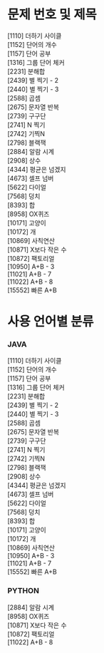 # 문제 번호 및 제목  

[1110] 더하기 사이클  
[1152] 단어의 개수  
[1157] 단어 공부  
[1316] 그룹 단어 체커  
[2231] 분해합  
[2439] 별 찍기 - 2  
[2440] 별 찍기 - 3  
[2588] 곱셈  
[2675] 문자열 반복  
[2739] 구구단  
[2741] N 찍기  
[2742] 기찍N  
[2798] 블랙잭  
[2884] 알람 시계  
[2908] 상수  
[4344] 평균은 넘겠지  
[4673] 셀프 넘버  
[5622] 다이얼  
[7568] 덩치  
[8393] 합  
[8958] OX퀴즈  
[10171] 고양이  
[10172] 개  
[10869] 사칙연산  
[10871] X보다 작은 수  
[10872] 팩토리얼  
[10950] A+B - 3  
[11021] A+B - 7  
[11022] A+B - 8  
[15552] 빠른 A+B  

# 사용 언어별 분류  

### JAVA  
[1110] 더하기 사이클  
[1152] 단어의 개수  
[1157] 단어 공부  
[1316] 그룹 단어 체커  
[2231] 분해합  
[2439] 별 찍기 - 2  
[2440] 별 찍기 - 3  
[2588] 곱셈  
[2675] 문자열 반복  
[2739] 구구단  
[2741] N 찍기  
[2742] 기찍N  
[2798] 블랙잭  
[2908] 상수  
[4344] 평균은 넘겠지  
[4673] 셀프 넘버  
[5622] 다이얼  
[7568] 덩치  
[8393] 합  
[10171] 고양이  
[10172] 개  
[10869] 사칙연산  
[10950] A+B - 3  
[11021] A+B - 7  
[15552] 빠른 A+B  


### PYTHON  
[2884] 알람 시계  
[8958] OX퀴즈  
[10871] X보다 작은 수  
[10872] 팩토리얼  
[11022] A+B - 8  
